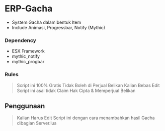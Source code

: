 # ERP-Gacha

- System Gacha dalam bentuk Item
- Include Animasi, Progressbar, Notify (Mythic)

### Dependency
- ESX Framework
- mythic_notify
- mythic_progbar

### Rules
> Script ini 100% Gratis Tidak Boleh di Perjual Belikan
> Kalian Bebas Edit Script ini asal tidak Claim Hak Cipta & Memperjual Belikan

## Penggunaan
> Kalian Harus Edit Script ini dengan cara menambahkan hasil Gacha dibagian Server.lua
